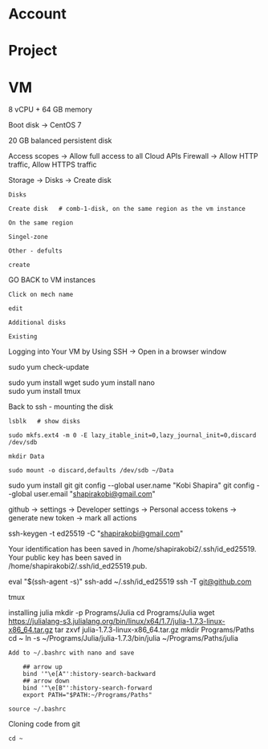 # Account

# Project




<!-- Google Cloud SDK (aka gcloud)

Google Cloud Storage (GCS) - conveniet to use with gsutil (Google Storage Utilities) from the CLI -->




# VM


8 vCPU + 64 GB memory

Boot disk -> CentOS 7

<!-- 80 vCPU + 1922 GB memory -->

20 GB balanced persistent disk 

Access scopes -> Allow full access to all Cloud APIs
Firewall -> Allow HTTP traffic, Allow HTTPS traffic


Storage -> Disks -> Create disk

    Disks

    Create disk   # comb-1-disk, on the same region as the vm instance

    On the same region

    Singel-zone

    Other - defults

    create

GO BACK to VM instances

    Click on mech name

    edit

    Additional disks

    Existing



Logging into Your VM by Using SSH -> Open in a browser window


sudo yum check-update

sudo yum install wget
sudo yum install nano  
sudo yum install tmux


Back to ssh - mounting the disk

    lsblk   # show disks

    sudo mkfs.ext4 -m 0 -E lazy_itable_init=0,lazy_journal_init=0,discard /dev/sdb

    mkdir Data

    sudo mount -o discard,defaults /dev/sdb ~/Data


sudo yum install git
git config --global user.name "Kobi Shapira"
git config --global user.email "shapirakobi@gmail.com"

github -> settings -> Developer settings -> Personal access tokens -> generate new token -> mark all actions



ssh-keygen -t ed25519 -C "shapirakobi@gmail.com"

Your identification has been saved in /home/shapirakobi2/.ssh/id_ed25519.
Your public key has been saved in /home/shapirakobi2/.ssh/id_ed25519.pub.

eval "$(ssh-agent -s)"
ssh-add ~/.ssh/id_ed25519
ssh -T git@github.com




tmux






installing julia
    mkdir -p Programs/Julia
    cd Programs/Julia
    wget https://julialang-s3.julialang.org/bin/linux/x64/1.7/julia-1.7.3-linux-x86_64.tar.gz
    tar zxvf julia-1.7.3-linux-x86_64.tar.gz
    mkdir Programs/Paths
    cd ~ 
    ln -s ~/Programs/Julia/julia-1.7.3/bin/julia ~/Programs/Paths/julia

    Add to ~/.bashrc with nano and save

        ## arrow up
        bind '"\e[A"':history-search-backward
        ## arrow down
        bind '"\e[B"':history-search-forward
        export PATH="$PATH:~/Programs/Paths" 

    source ~/.bashrc

Cloning code from git
    
    cd ~

